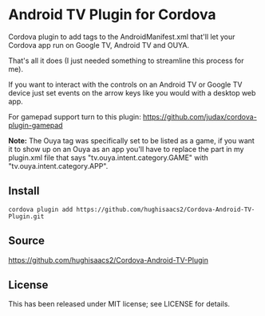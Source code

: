Android TV Plugin for Cordova
==============================

Cordova plugin to add tags to the AndroidManifest.xml that'll let your Cordova app run on Google TV, Android TV and OUYA.

That's all it does (I just needed something to streamline this process for me).

If you want to interact with the controls on an Android TV or Google TV device just set events on the arrow keys like you would with a desktop web app.

For gamepad support turn to this plugin: https://github.com/judax/cordova-plugin-gamepad

**Note:** The Ouya tag was specifically set to be listed as a game, if you want it to show up on an Ouya as an app you'll have to replace the part in my plugin.xml file that says "tv.ouya.intent.category.GAME" with "tv.ouya.intent.category.APP".

Install
-------

`cordova plugin add https://github.com/hughisaacs2/Cordova-Android-TV-Plugin.git`

Source
-------------
https://github.com/hughisaacs2/Cordova-Android-TV-Plugin

License
-------

This has been released under MIT license; see LICENSE for details.
